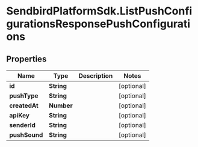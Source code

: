 # SendbirdPlatformSdk.ListPushConfigurationsResponsePushConfigurations

## Properties

Name | Type | Description | Notes
------------ | ------------- | ------------- | -------------
**id** | **String** |  | [optional] 
**pushType** | **String** |  | [optional] 
**createdAt** | **Number** |  | [optional] 
**apiKey** | **String** |  | [optional] 
**senderId** | **String** |  | [optional] 
**pushSound** | **String** |  | [optional] 


